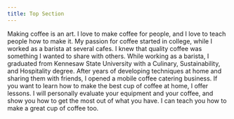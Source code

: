 ```yaml
---
title: Top Section
---
```


Making coffee is an art. I love to make coffee for people, and I love to teach people how to make it. My passion for coffee started in college, while I worked as a barista at several cafes. I knew that quality coffee was something I wanted to share with others. While working as a barista, I graduated from Kennesaw State University with a Culinary, Sustainability, and Hospitality degree. After years of developing techniques at home and sharing them with friends, I opened a mobile coffee catering business. If you want to learn how to make the best cup of coffee at home, I offer lessons. I will personally evaluate your equipment and your coffee, and show you how to get the most out of what you have. I can teach you how to make a great cup of coffee too.
